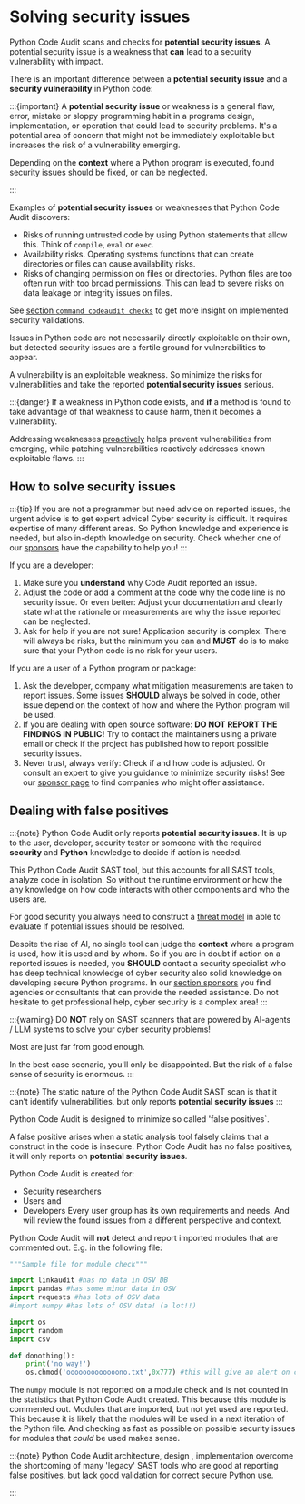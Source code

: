 # Solving security issues 

Python Code Audit scans and checks for **potential security issues**. A potential security issue is a weakness that **can** lead to a security vulnerability with impact.

There is an important difference between a **potential security issue** and a **security vulnerability** in Python code:

:::{important} 
A **potential security issue** or weakness is a general flaw, error, mistake or sloppy programming habit in a programs design, implementation, or operation that could lead to security problems. It's a potential area of concern that might not be immediately exploitable but increases the risk of a vulnerability emerging. 

Depending on the **context** where a Python program is executed, found security issues should be fixed, or can be neglected. 

:::

Examples of **potential security issues** or weaknesses that Python Code Audit discovers:
* Risks of running untrusted code by using Python statements that allow this. Think of `compile`, `eval` or `exec`.
* Availability risks. Operating systems functions that can create directories or files can cause availability risks.
* Risks of changing permission on files or directories. Python files are too often run with too broad permissions. This can lead to severe risks on data leakage or integrity issues on files.

See [section `command codeaudit checks`](codeauditchecks) to get more insight on implemented security validations.

Issues in Python code are not necessarily directly exploitable on their own, but detected security issues are a fertile ground for vulnerabilities to appear.


A vulnerability is an exploitable weakness. So minimize the risks for vulnerabilities and take the reported **potential security issues** serious.

:::{danger} 
If a weakness in Python code exists, and **if** a method is found to take advantage of that weakness to cause harm, then it becomes a vulnerability. 

Addressing weaknesses [proactively](https://nocomplexity.com/documents/simplifysecurity/shiftleft.html#shift-left) helps prevent vulnerabilities from emerging, while patching vulnerabilities reactively addresses known exploitable flaws.
:::

## How to solve security issues


:::{tip} 
If you are not a programmer but need advice on reported issues, the urgent advice is to get expert advice!
Cyber security is difficult. It requires expertise of many different areas. So Python knowledge and experience is needed, but also in-depth knowledge on security.
Check whether one of our [sponsors](sponsors) have the capability to help you!
:::

If you are a developer:
1. Make sure you **understand** why Code Audit reported an issue. 
2. Adjust the code or add a comment at the code why the code line is no security issue. Or even better: Adjust your documentation and clearly state what the rationale or measurements are why the issue reported can be neglected.
3. Ask for help if you are not sure! Application security is complex. There will always be risks, but the minimum you can and **MUST** do is to make sure that your Python code is no risk for your users.


If you are a user of a Python program or package:
1. Ask the developer, company what mitigation measurements are taken to report issues. Some issues **SHOULD** always be solved in code, other issue depend on the context of how and where the Python program will be used.
2. If you are dealing with open source software: **DO NOT REPORT THE FINDINGS IN PUBLIC!** Try to contact the maintainers using a private email or check if the project has published how to report possible security issues.
3. Never trust, always verify: Check if and how code is adjusted. Or consult an expert to give you guidance to minimize security risks! See our [sponsor page](sponors) to find companies who might offer assistance.


## Dealing with false positives


:::{note} 
Python Code Audit only reports **potential security issues**. 
It is up to the user, developer, security tester or someone with the required **security** and **Python** knowledge to decide if action is needed.

This Python Code Audit SAST tool, but this accounts for all SAST tools, analyze code in isolation. So without the runtime environment or how the any knowledge on how code interacts with other components and who the users are. 

For good security you always need to construct a [threat model](https://nocomplexity.com/documents/securityarchitecture/architecture/threadmodels.html#threat-models) in able to evaluate if potential issues should be resolved.

Despite the rise of AI, no single tool can judge the **context** where a program is used, how it is used and by whom. So if you are in doubt if action on a reported issues is needed, you **SHOULD** contact a security specialist who has deep technical knowledge of cyber security also solid knowledge on developing secure Python programs. In our [section sponsors](sponsors) you find agencies or consultants that can provide the needed assistance. Do not hesitate to get professional help, cyber security is a complex area!
:::

:::{warning} 
DO **NOT** rely on SAST scanners that are powered by AI-agents / LLM systems to solve your cyber security problems!

Most are just far from good enough. 

In the best case scenario, you'll only be disappointed. But the risk of a false sense of security is enormous.
:::




:::{note} 
The static nature of the Python Code Audit SAST scan is that it can’t identify vulnerabilities, but only reports **potential security issues**
:::

Python Code Audit is designed to minimize so called 'false positives`. 


A false positive arises when a static analysis tool falsely claims that a construct in the code is insecure. Python Code Audit has no false positives, it will only reports on **potential security issues**.

Python Code Audit is created for:
* Security researchers
* Users and
* Developers
Every user group has its own requirements and needs. And will review the found issues from a different perspective and context. 


Python Code Audit will **not** detect and report imported modules that are commented out. E.g. in the following file:

```python
"""Sample file for module check"""

import linkaudit #has no data in OSV DB
import pandas #has some minor data in OSV
import requests #has lots of OSV data
#import numpy #has lots of OSV data! (a lot!!) 

import os
import random
import csv

def donothing():
    print('no way!')
    os.chmod('ooooooooooooono.txt',0x777) #this will give an alert on codeaudit filescan!
```

The `numpy` module is not reported on a module check and is not counted in the statistics that Python Code Audit created. This because this module is commented out. Modules that are imported, but not yet used are reported. This because it is likely that the modules will be used in a next iteration of the Python file. And checking as fast as possible on possible security issues for modules that *could* be used makes sense.



:::{note} 
Python Code Audit architecture, design , implementation overcome the shortcoming of many 'legacy' SAST tools who are good at reporting false positives, but lack good validation for correct secure Python use.

:::